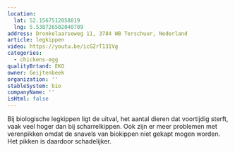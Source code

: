 ```yaml
---
location:
  lat: 52.1567512058819
  lng: 5.538726502040709
address: Dronkelaarseweg 11, 3784 WB Terschuur, Nederland
article: legkippen
video: https://youtu.be/icG2rT131Vg
categories:
  - chickens-egg
qualityBrtand: EKO
owner: Geijtenbeek
organization: ''
stableSystem: bio
companyName: ''
isHtml: false
---
```

Bij biologische legkippen ligt de uitval, het aantal dieren dat voortijdig sterft, vaak veel hoger dan bij scharrelkippen. Ook zijn er meer problemen met verenpikken omdat de snavels van biokippen niet gekapt mogen worden. Het pikken is daardoor schadelijker.
